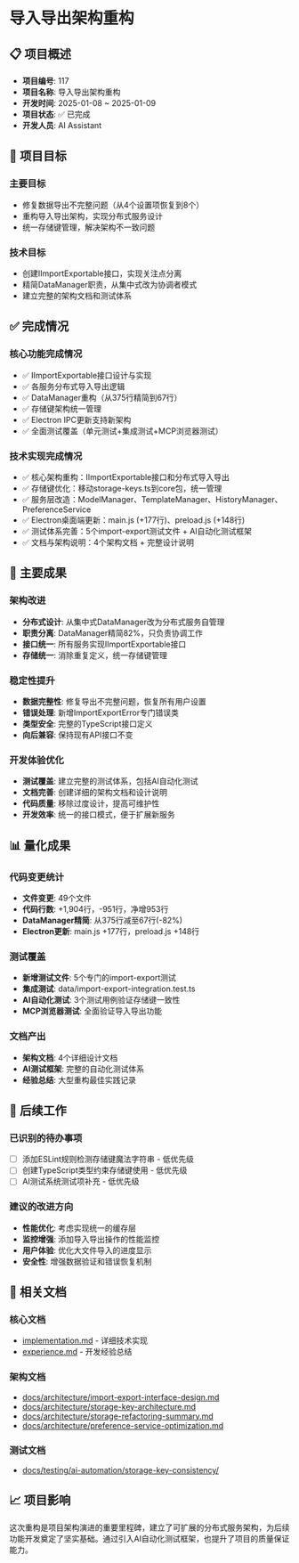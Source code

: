 # 导入导出架构重构

## 📋 项目概述

- **项目编号**: 117
- **项目名称**: 导入导出架构重构
- **开发时间**: 2025-01-08 ~ 2025-01-09
- **项目状态**: ✅ 已完成
- **开发人员**: AI Assistant

## 🎯 项目目标

### 主要目标
- 修复数据导出不完整问题（从4个设置项恢复到8个）
- 重构导入导出架构，实现分布式服务设计
- 统一存储键管理，解决架构不一致问题

### 技术目标
- 创建IImportExportable接口，实现关注点分离
- 精简DataManager职责，从集中式改为协调者模式
- 建立完整的架构文档和测试体系

## ✅ 完成情况

### 核心功能完成情况
- ✅ IImportExportable接口设计与实现
- ✅ 各服务分布式导入导出逻辑
- ✅ DataManager重构（从375行精简到67行）
- ✅ 存储键架构统一管理
- ✅ Electron IPC更新支持新架构
- ✅ 全面测试覆盖（单元测试+集成测试+MCP浏览器测试）

### 技术实现完成情况
- ✅ 核心架构重构：IImportExportable接口和分布式导入导出
- ✅ 存储键优化：移动storage-keys.ts到core包，统一管理
- ✅ 服务层改造：ModelManager、TemplateManager、HistoryManager、PreferenceService
- ✅ Electron桌面端更新：main.js (+177行)、preload.js (+148行)
- ✅ 测试体系完善：5个import-export测试文件 + AI自动化测试框架
- ✅ 文档与架构说明：4个架构文档 + 完整设计说明

## 🎉 主要成果

### 架构改进
- **分布式设计**: 从集中式DataManager改为分布式服务自管理
- **职责分离**: DataManager精简82%，只负责协调工作
- **接口统一**: 所有服务实现IImportExportable接口
- **存储统一**: 消除重复定义，统一存储键管理

### 稳定性提升
- **数据完整性**: 修复导出不完整问题，恢复所有用户设置
- **错误处理**: 新增ImportExportError专门错误类
- **类型安全**: 完整的TypeScript接口定义
- **向后兼容**: 保持现有API接口不变

### 开发体验优化
- **测试覆盖**: 建立完整的测试体系，包括AI自动化测试
- **文档完善**: 创建详细的架构文档和设计说明
- **代码质量**: 移除过度设计，提高可维护性
- **开发效率**: 统一的接口模式，便于扩展新服务

## 📊 量化成果

### 代码变更统计
- **文件变更**: 49个文件
- **代码行数**: +1,904行，-951行，净增953行
- **DataManager精简**: 从375行减至67行(-82%)
- **Electron更新**: main.js +177行，preload.js +148行

### 测试覆盖
- **新增测试文件**: 5个专门的import-export测试
- **集成测试**: data/import-export-integration.test.ts
- **AI自动化测试**: 3个测试用例验证存储键一致性
- **MCP浏览器测试**: 全面验证导入导出功能

### 文档产出
- **架构文档**: 4个详细设计文档
- **AI测试框架**: 完整的自动化测试体系
- **经验总结**: 大型重构最佳实践记录

## 🚀 后续工作

### 已识别的待办事项
- [ ] 添加ESLint规则检测存储键魔法字符串 - 低优先级
- [ ] 创建TypeScript类型约束存储键使用 - 低优先级
- [ ] AI测试系统测试项补充 - 低优先级

### 建议的改进方向
- **性能优化**: 考虑实现统一的缓存层
- **监控增强**: 添加导入导出操作的性能监控
- **用户体验**: 优化大文件导入的进度显示
- **安全性**: 增强数据验证和错误恢复机制

## 🔗 相关文档

### 核心文档
- [implementation.md](./implementation.md) - 详细技术实现
- [experience.md](./experience.md) - 开发经验总结

### 架构文档
- [docs/architecture/import-export-interface-design.md](../../architecture/import-export-interface-design.md)
- [docs/architecture/storage-key-architecture.md](../../architecture/storage-key-architecture.md)
- [docs/architecture/storage-refactoring-summary.md](../../architecture/storage-refactoring-summary.md)
- [docs/architecture/preference-service-optimization.md](../../architecture/preference-service-optimization.md)

### 测试文档
- [docs/testing/ai-automation/storage-key-consistency/](../../testing/ai-automation/storage-key-consistency/)

## 📈 项目影响

这次重构是项目架构演进的重要里程碑，建立了可扩展的分布式服务架构，为后续功能开发奠定了坚实基础。通过引入AI自动化测试框架，也提升了项目的质量保证能力。
